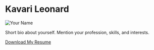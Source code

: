 <!DOCTYPE html>
<html lang="en">
<head>
    <meta charset="UTF-8">
    <meta name="viewport" content="width=device-width, initial-scale=1.0">
    <title>Kavari Leonard Portfolio</title>
    <link rel="stylesheet" href="styles.css">
</head>
<body>
    <div class="container">
        <h1>Kavari Leonard</h1>
        <img src="photo.jpg" alt="Your Name">
        <p>Short bio about yourself. Mention your profession, skills, and interests.</p>
        <p><a href="resume.pdf" target="_blank">Download My Resume</a></p>
    </div>
</body>
</html>
